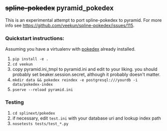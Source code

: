 <strike>spline-pokedex</strike> pyramid_pokedex
----

This is an experimental attempt to port spline-pokedex to pyramid.
For more info see <https://github.com/veekun/spline-pokedex/issues/115>.

### Quickstart instructions:

Assuming you have a virtualenv with [pokedex][] already installed.

[pokedex]: https://github.com/veekun/pokedex/

1. `pip install -e .`
2. `cd veekun`
3. copy pyramid.ini_tmpl to pyramid.ini and edit to your liking.
   you should probably set beaker.session.secret, although it probably doesn't matter.
4. `mkdir data && pokedex reindex -e postgresql:///yourdb -i data/pokedex-index`
5. `pserve --reload pyramid.ini`


### Testing

1. `cd splinext/pokedex`
2. if necessary, edit `test.ini` with your database uri and lookup index path
3. `nosetests tests/test_*.py`
